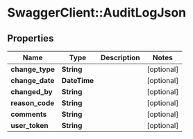 # SwaggerClient::AuditLogJson

## Properties
Name | Type | Description | Notes
------------ | ------------- | ------------- | -------------
**change_type** | **String** |  | [optional] 
**change_date** | **DateTime** |  | [optional] 
**changed_by** | **String** |  | [optional] 
**reason_code** | **String** |  | [optional] 
**comments** | **String** |  | [optional] 
**user_token** | **String** |  | [optional] 



